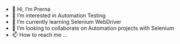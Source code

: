 - 👋 Hi, I’m Prerna
- 👀 I’m interested in Automation Testing
- 🌱 I’m currently learning Selenium WebDriver
- 💞️ I’m looking to collaborate on Automation projects with Selenium 
- 📫 How to reach me ...

<!---
PrernaSe/PrernaSe is a ✨ special ✨ repository because its `README.md` (this file) appears on your GitHub profile.
You can click the Preview link to take a look at your changes.
--->
